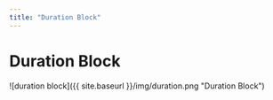 ```yaml
---
title: "Duration Block"
---
```

# Duration Block
![duration block]({{ site.baseurl }}/img/duration.png "Duration Block")